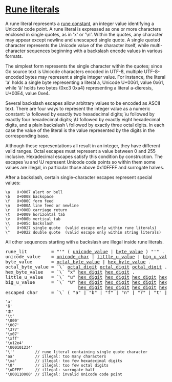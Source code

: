 # [Rune literals](#rune-literals)

A rune literal represents a [rune constant](/Constants/), an integer value identifying a Unicode code point. A rune literal is expressed as one or more characters enclosed in single quotes, as in 'x' or '\n'. Within the quotes, any character may appear except newline and unescaped single quote. A single quoted character represents the Unicode value of the character itself, while multi-character sequences beginning with a backslash encode values in various formats.

The simplest form represents the single character within the quotes; since Go source text is Unicode characters encoded in UTF-8, multiple UTF-8-encoded bytes may represent a single integer value. For instance, the literal 'a' holds a single byte representing a literal a, Unicode U+0061, value 0x61, while 'ä' holds two bytes (0xc3 0xa4) representing a literal a-dieresis, U+00E4, value 0xe4.

Several backslash escapes allow arbitrary values to be encoded as ASCII text. There are four ways to represent the integer value as a numeric constant: \x followed by exactly two hexadecimal digits; \u followed by exactly four hexadecimal digits; \U followed by exactly eight hexadecimal digits, and a plain backslash \ followed by exactly three octal digits. In each case the value of the literal is the value represented by the digits in the corresponding base.

Although these representations all result in an integer, they have different valid ranges. Octal escapes must represent a value between 0 and 255 inclusive. Hexadecimal escapes satisfy this condition by construction. The escapes \u and \U represent Unicode code points so within them some values are illegal, in particular those above 0x10FFFF and surrogate halves.

After a backslash, certain single-character escapes represent special values:

```
\a   U+0007 alert or bell
\b   U+0008 backspace
\f   U+000C form feed
\n   U+000A line feed or newline
\r   U+000D carriage return
\t   U+0009 horizontal tab
\v   U+000b vertical tab
\\   U+005c backslash
\'   U+0027 single quote  (valid escape only within rune literals)
\"   U+0022 double quote  (valid escape only within string literals)
```

All other sequences starting with a backslash are illegal inside rune literals.

<pre>
<a id="rune_lit">rune_lit</a>         = "'" ( <a href="#unicode_value">unicode_value</a> | <a href="#byte_value">byte_value</a> ) "'" .
<a id="unicode_value">unicode_value</a>    = <a href="/Source%20code%20representation/characters.html#unicode_char">unicode_char</a> | <a href="#little_u_value">little_u_value</a> | <a href="#big_u_value">big_u_value</a> | <a href="#escaped_char">escaped_char</a> .
<a id="byte_value">byte_value</a>       = <a href="#octal_byte_value">octal_byte_value</a> | <a href="#hex_byte_value">hex_byte_value</a> .
<a id="octal_byte_value">octal_byte_value</a> = `\` <a href="/Source%20code%20representation/letters_and_digits.html#octal_digit">octal_digit</a> <a href="/Source%20code%20representation/letters_and_digits.html#octal_digit">octal_digit</a> <a href="/Source%20code%20representation/letters_and_digits.html#octal_digit">octal_digit</a> .
<a id="hex_byte_value">hex_byte_value</a>   = `\` "x" <a href="/Source%20code%20representation/letters_and_digits.html#hex_digit">hex_digit</a> <a href="/Source%20code%20representation/letters_and_digits.html#hex_digit">hex_digit</a> .
<a id="little_u_value">little_u_value</a>   = `\` "u" <a href="/Source%20code%20representation/letters_and_digits.html#hex_digit">hex_digit</a> <a href="/Source%20code%20representation/letters_and_digits.html#hex_digit">hex_digit</a> <a href="/Source%20code%20representation/letters_and_digits.html#hex_digit">hex_digit</a> <a href="/Source%20code%20representation/letters_and_digits.html#hex_digit">hex_digit</a> .
<a id="big_u_value">big_u_value</a>      = `\` "U" <a href="/Source%20code%20representation/letters_and_digits.html#hex_digit">hex_digit</a> <a href="/Source%20code%20representation/letters_and_digits.html#hex_digit">hex_digit</a> <a href="/Source%20code%20representation/letters_and_digits.html#hex_digit">hex_digit</a> <a href="/Source%20code%20representation/letters_and_digits.html#hex_digit">hex_digit</a>
                           <a href="/Source%20code%20representation/letters_and_digits.html#hex_digit">hex_digit</a> <a href="/Source%20code%20representation/letters_and_digits.html#hex_digit">hex_digit</a> <a href="/Source%20code%20representation/letters_and_digits.html#hex_digit">hex_digit</a> <a href="/Source%20code%20representation/letters_and_digits.html#hex_digit">hex_digit</a> .
<a id="escaped_char">escaped_char</a>     = `\` ( "a" | "b" | "f" | "n" | "r" | "t" | "v" | `\` | "'" | `"` ) .
</pre>

```
'a'
'ä'
'本'
'\t'
'\000'
'\007'
'\377'
'\x07'
'\xff'
'\u12e4'
'\U00101234'
'\''         // rune literal containing single quote character
'aa'         // illegal: too many characters
'\xa'        // illegal: too few hexadecimal digits
'\0'         // illegal: too few octal digits
'\uDFFF'     // illegal: surrogate half
'\U00110000' // illegal: invalid Unicode code point
```
